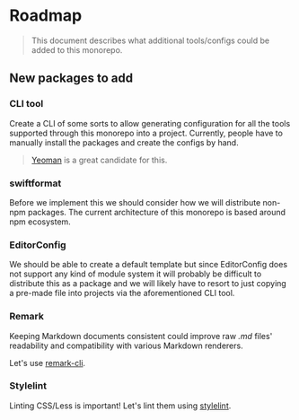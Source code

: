 # Roadmap

> This document describes what additional tools/configs could be added to this monorepo.

## New packages to add

### CLI tool

Create a CLI of some sorts to allow generating configuration for all the tools supported through this monorepo into a project. Currently, people have to manually install the packages and create the configs by hand.

> [Yeoman][yeoman-home] is a great candidate for this.

### swiftformat

Before we implement this we should consider how we will distribute non-npm packages. The current architecture of this monorepo is based around npm ecosystem.

### EditorConfig

We should be able to create a default template but since EditorConfig does not support any kind of module system it will probably be difficult to distribute this as a package and we will likely have to resort to just copying a pre-made file into projects via the aforementioned CLI tool.

### Remark

Keeping Markdown documents consistent could improve raw _.md_ files' readability and compatibility with various Markdown renderers.

Let's use [remark-cli][remark-home].

### Stylelint

Linting CSS/Less is important! Let's lint them using [stylelint][stylelint-home].

[yeoman-home]: https://yeoman.io
[remark-home]: https://remark.js.org
[stylelint-home]: https://stylelint.io
